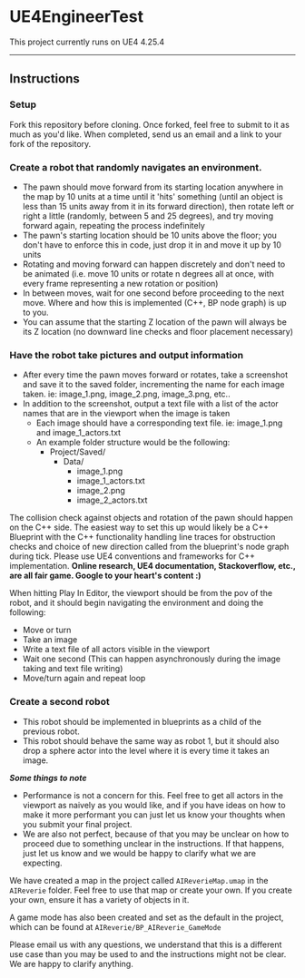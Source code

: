 # UE4EngineerTest
This project currently runs on UE4 4.25.4

----------------------------------------------
## Instructions
### Setup

Fork this repository before cloning.
Once forked, feel free to submit to it as much as you'd like.
When completed, send us an email and a link to your fork of the repository.

### Create a robot that randomly navigates an environment.

- The pawn should move forward from its starting location anywhere in the map by 10 units at a time until it 'hits' something (until an object is less than 15 units away from it in its forward direction), then rotate left or right a little (randomly, between 5 and 25 degrees), and try moving forward again, repeating the process indefinitely
- The pawn's starting location should be 10 units above the floor; you don't have to enforce this in code, just drop it in and move it up by 10 units
- Rotating and moving forward can happen discretely and don't need to be animated (i.e. move 10 units or rotate n degrees all at once, with every frame representing a new rotation or position)
- In between moves, wait for one second before proceeding to the next move. Where and how this is implemented (C++, BP node graph) is up to you.
- You can assume that the starting Z location of the pawn will always be its Z location (no downward line checks and floor placement necessary)

### Have the robot take pictures and output information

- After every time the pawn moves forward or rotates, take a screenshot and save it to the saved folder, incrementing the name for each image taken. ie: image_1.png, image_2.png, image_3.png, etc..
- In addition to the screenshot, output a text file with a list of the actor names that are in the viewport when the image is taken
  - Each image should have a corresponding text file. ie: image_1.png and image_1_actors.txt
  - An example folder structure would be the following:
    - Project/Saved/
      - Data/
        - image_1.png
        - image_1_actors.txt
        - image_2.png
        - image_2_actors.txt
        
        
The collision check against objects and rotation of the pawn should happen on the C++ side. The easiest way to set this up would likely be a C++ Blueprint with the C++ functionality handling line traces for obstruction checks and choice of new direction called from the blueprint's node graph during tick. Please use UE4 conventions and frameworks for C++ implementation.
**Online research, UE4 documentation, Stackoverflow, etc., are all fair game. Google to your heart's content :)**

When hitting Play In Editor, the viewport should be from the pov of the robot, and it should begin navigating the environment and doing the following:
- Move or turn
- Take an image 
- Write a text file of all actors visible in the viewport
- Wait one second (This can happen asynchronously during the image taking and text file writing)
- Move/turn again and repeat loop

### Create a second robot ###

- This robot should be implemented in blueprints as a child of the previous robot.
- This robot should behave the same way as robot 1, but it should also drop a sphere actor into the level where it is every time it takes an image.

***Some things to note***
- Performance is not a concern for this. Feel free to get all actors in the viewport as naively as you would like, and if you have ideas on how to make it more performant you can just let us know your thoughts when you submit your final project.
- We are also not perfect, because of that you may be unclear on how to proceed due to something unclear in the instructions. If that happens, just let us know and we would be happy to clarify what we are expecting.

We have created a map in the project called `AIReverieMap.umap` in the `AIReverie` folder. Feel free to use that map or create your own.
If you create your own, ensure it has a variety of objects in it.

A game mode has also been created and set as the default in the project, which can be found at `AIReverie/BP_AIReverie_GameMode`

Please email us with any questions, we understand that this is a different use case than you may be used to and the instructions might not be clear. We are happy to clarify anything.
